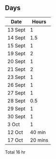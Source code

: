 ## Days

| Date    | Hours   |
| ------- | ------- |
| 13 Sept | 1       |
| 14 Sept | 1.5     |
| 15 Sept | 1       |
| 19 Sept | 2       |
| 20 Sept | 1       |
| 21 Sept | 2       |
| 23 Sept | 1       |
| 26 Sept | 1       |
| 27 Sept | 1       |
| 28 Sept | 0.5     |
| 29 Sept | 1       |
| 30 Sept | 1       |
| 3 Oct   | 1       |
| 12 Oct  | 40 min  |
| 17 Oct  | 20 mins | 

Total 16 hr
